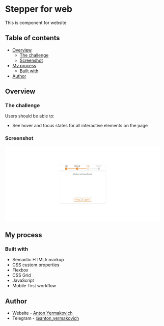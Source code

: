 # Stepper for web

This is component for website

## Table of contents

- [Overview](#overview)
  - [The challenge](#the-challenge)
  - [Screenshot](#screenshot)
- [My process](#my-process)
  - [Built with](#built-with)
- [Author](#author)


## Overview

### The challenge

Users should be able to:

- See hover and focus states for all interactive elements on the page

### Screenshot

![](./img/screenshot.jpg)

## My process

### Built with

- Semantic HTML5 markup
- CSS custom properties
- Flexbox
- CSS Grid
- JavaScript
- Mobile-first workflow

## Author

- Website - [Anton Yermakovich](https://portfolio-antonyermakovichs-projects.vercel.app/)
- Telegram - [@anton_yermakovich](https://t.me/anton_yermakovich)
